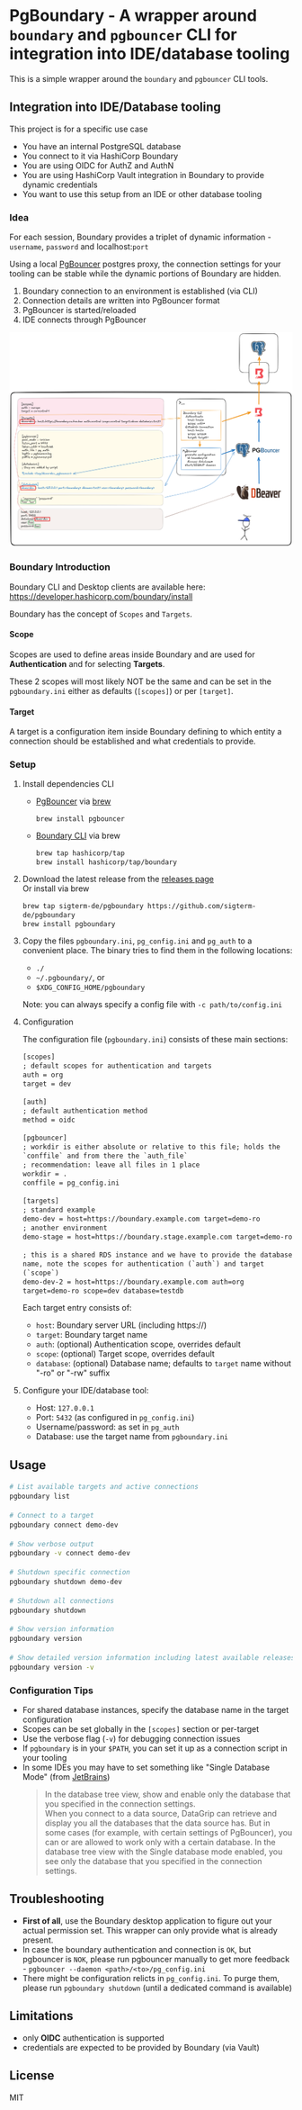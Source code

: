 # PgBoundary - A wrapper around `boundary` and `pgbouncer` CLI for integration into IDE/database tooling

This is a simple wrapper around the `boundary` and `pgbouncer` CLI tools.

## Integration into IDE/Database tooling

This project is for a specific use case

- You have an internal PostgreSQL database
- You connect to it via HashiCorp Boundary
- You are using OIDC for AuthZ and AuthN
- You are using HashiCorp Vault integration in Boundary to provide dynamic credentials
- You want to use this setup from an IDE or other database tooling

### Idea
For each session, Boundary provides a triplet of dynamic information - `username`, `password` and localhost:`port`

Using a local [PgBouncer](https://www.pgbouncer.org/) postgres proxy, the connection settings for your tooling can be
stable while the dynamic portions of Boundary are hidden.

1. Boundary connection to an environment is established (via CLI)
2. Connection details are written into PgBouncer format
3. PgBouncer is started/reloaded
4. IDE connects through PgBouncer

![](pgboundary.png)

### Boundary Introduction

Boundary CLI and Desktop clients are available here: https://developer.hashicorp.com/boundary/install

Boundary has the concept of `Scopes` and `Targets`.

#### Scope

Scopes are used to define areas inside Boundary and are used for **Authentication** and for selecting **Targets**.

These 2 scopes will most likely NOT be the same and can be set in the `pgboundary.ini` either as defaults (`[scopes]`) or per `[target]`.

#### Target

A target is a configuration item inside Boundary defining to which entity a connection should be established and what credentials to provide.

### Setup

1. Install dependencies CLI

    - [PgBouncer](https://www.pgbouncer.org/) via [brew](https://formulae.brew.sh/formula/pgbouncer)
      ```
      brew install pgbouncer
      ```
    - [Boundary CLI](https://developer.hashicorp.com/boundary/install) via brew
      ```
      brew tap hashicorp/tap
      brew install hashicorp/tap/boundary
      ```

2. Download the latest release from the [releases page](https://github.com/sigterm-de/pgboundary/releases)  
    Or install via brew  
    ```
    brew tap sigterm-de/pgboundary https://github.com/sigterm-de/pgboundary
    brew install pgboundary
    ```

3. Copy the files `pgboundary.ini`, `pg_config.ini` and `pg_auth` to a convenient place. The binary tries to find them in the following locations:
    - `./`
    - `~/.pgboundary/`, or
    - `$XDG_CONFIG_HOME/pgboundary`

   Note: you can always specify a config file with `-c path/to/config.ini`

4. Configuration

   The configuration file (`pgboundary.ini`) consists of these main sections:

   ```dosini
   [scopes]
   ; default scopes for authentication and targets
   auth = org
   target = dev
   
   [auth]
   ; default authentication method
   method = oidc
   
   [pgbouncer]
   ; workdir is either absolute or relative to this file; holds the `conffile` and from there the `auth_file`
   ; recommendation: leave all files in 1 place
   workdir = .
   conffile = pg_config.ini
   
   [targets]
   ; standard example
   demo-dev = host=https://boundary.example.com target=demo-ro
   ; another environment
   demo-stage = host=https://boundary.stage.example.com target=demo-ro
   
   ; this is a shared RDS instance and we have to provide the database name, note the scopes for authentication (`auth`) and target (`scope`)
   demo-dev-2 = host=https://boundary.example.com auth=org target=demo-ro scope=dev database=testdb
   ```

   Each target entry consists of:
    - `host`: Boundary server URL (including https://)
    - `target`: Boundary target name
    - `auth`: (optional) Authentication scope, overrides default
    - `scope`: (optional) Target scope, overrides default
    - `database`: (optional) Database name; defaults to `target` name without "-ro" or "-rw" suffix

5. Configure your IDE/database tool:
    - Host: `127.0.0.1`
    - Port: `5432` (as configured in `pg_config.ini`)
    - Username/password: as set in `pg_auth`
    - Database: use the target name from `pgboundary.ini`

## Usage

```bash
# List available targets and active connections
pgboundary list

# Connect to a target
pgboundary connect demo-dev

# Show verbose output
pgboundary -v connect demo-dev

# Shutdown specific connection
pgboundary shutdown demo-dev

# Shutdown all connections
pgboundary shutdown

# Show version information
pgboundary version

# Show detailed version information including latest available releases
pgboundary version -v
```

### Configuration Tips

- For shared database instances, specify the database name in the target configuration
- Scopes can be set globally in the `[scopes]` section or per-target
- Use the verbose flag (`-v`) for debugging connection issues
- If `pgboundary` is in your `$PATH`, you can set it up as a connection script in your tooling
- In some IDEs you may have to set something like "Single Database Mode" (from [JetBrains](https://www.jetbrains.com/help/datagrip/2024.3/data-sources-and-drivers-dialog.html?data.sources.and.drivers.dialog#optionsTab))  
  > In the database tree view, show and enable only the database that you specified in the connection settings.  
  > When you connect to a data source, DataGrip can retrieve and display you all the databases that the data source has. But in some cases (for example, with certain settings of PgBouncer), you can or are allowed to work only with a certain database. In the database tree view with the Single database mode enabled, you see only the database that you specified in the connection settings.

## Troubleshooting

- **First of all**, use the Boundary desktop application to figure out your actual permission set. This wrapper can only provide what is already present.
- In case the boundary authentication and connection is `OK`, but pgbouncer is `NOK`, please run pgbouncer manually to get more feedback - `pgbouncer --daemon <path>/<to>/pg_config.ini`
- There might be configuration relicts in `pg_config.ini`. To purge them, please run `pgboundary shutdown` (until a dedicated command is available)

## Limitations

- only **OIDC** authentication is supported
- credentials are expected to be provided by Boundary (via Vault)

## License

MIT
